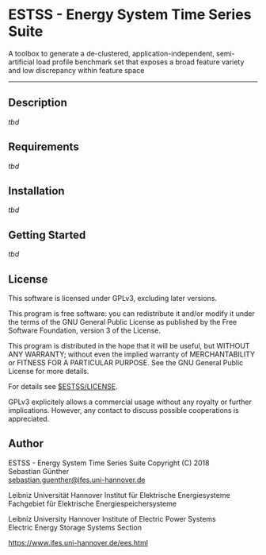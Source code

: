 # ESTSS - Energy System Time Series Suite

A toolbox to generate a de-clustered, application-independent, semi-artificial
load profile benchmark set that exposes a broad feature variety and low
discrepancy within feature space


---

## Description

_tbd_


## Requirements

_tbd_


## Installation

_tbd_


## Getting Started

_tbd_


## License

This software is licensed under GPLv3, excluding later versions.

This program is free software: you can redistribute it and/or modify
it under the terms of the GNU General Public License as published by
the Free Software Foundation, version 3 of the License.

This program is distributed in the hope that it will be useful,
but WITHOUT ANY WARRANTY; without even the implied warranty of
MERCHANTABILITY or FITNESS FOR A PARTICULAR PURPOSE. See the
GNU General Public License for more details.

For details see [\$ESTSS/LICENSE](LICENSE).

GPLv3 explicitely allows a commercial usage without any royalty or further
implications. However, any contact to discuss possible cooperations is
appreciated.


## Author

ESTSS - Energy System Time Series Suite
Copyright (C) 2018\
Sebastian Günther\
sebastian.guenther@ifes.uni-hannover.de

Leibniz Universität Hannover
Institut für Elektrische Energiesysteme\
Fachgebiet für Elektrische Energiespeichersysteme

Leibniz University Hannover
Institute of Electric Power Systems\
Electric Energy Storage Systems Section

https://www.ifes.uni-hannover.de/ees.html

